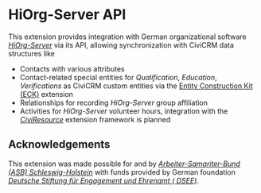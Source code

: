 # HiOrg-Server API

This extension provides integration with German organizational software
[*HiOrg-Server*](https://info.hiorg-server.de/) via its API, allowing
synchronization with CiviCRM data structures like

* Contacts with various attributes
* Contact-related special entities for *Qualification*, *Education*,
  *Verifications* as CiviCRM custom entities via
  the [Entity Construction Kit (ECK)](https://github.com/systopia/de.systopia.eck)
  extension
* Relationships for recording *HiOrg-Server* group affiliation
* Activities for *HiOrg-Server* volunteer hours, integration with the [
  *CiviResource*](https://github.com/systopia/de.systopia.resource) extension
  framework is planned

## Acknowledgements

This extension was made possible for and by [*Arbeiter-Samariter-Bund (ASB)
Schleswig-Holstein*](https://www.asb-sh.de/) with funds provided by German
foundation [*Deutsche Stiftung für Engagement und Ehrenamt (
DSEE)*](https://www.deutsche-stiftung-engagement-und-ehrenamt.de).
